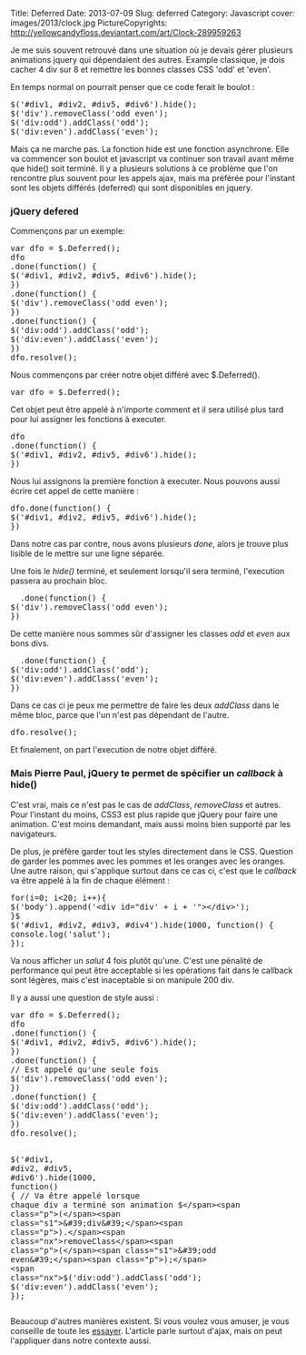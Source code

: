 Title: Deferred 
Date: 2013-07-09
Slug: deferred
Category: Javascript
cover: images/2013/clock.jpg
PictureCopyrights: http://yellowcandyfloss.deviantart.com/art/Clock-289959263

<p>Je me suis souvent retrouvé dans une situation où je devais gérer plusieurs animations jquery qui dépendaient des autres.
Example classique, je dois cacher 4 div sur 8 et remettre les bonnes classes CSS 'odd' et 'even'. </p>
<p>En temps normal on pourrait penser que ce code ferait le boulot :</p>
<div class="highlight"><pre><span class="nx">$</span><span class="p">(</span><span class="s1">&#39;#div1, #div2, #div5, #div6&#39;</span><span class="p">).</span><span class="nx">hide</span><span class="p">();</span>
<span class="nx">$</span><span class="p">(</span><span class="s1">&#39;div&#39;</span><span class="p">).</span><span class="nx">removeClass</span><span class="p">(</span><span class="s1">&#39;odd even&#39;</span><span class="p">);</span>
<span class="nx">$</span><span class="p">(</span><span class="s1">&#39;div:odd&#39;</span><span class="p">).</span><span class="nx">addClass</span><span class="p">(</span><span class="s1">&#39;odd&#39;</span><span class="p">);</span>
<span class="nx">$</span><span class="p">(</span><span class="s1">&#39;div:even&#39;</span><span class="p">).</span><span class="nx">addClass</span><span class="p">(</span><span class="s1">&#39;even&#39;</span><span class="p">);</span>
</pre></div>


<p>Mais ça ne marche pas. La fonction hide est une fonction asynchrone. Elle va commencer son boulot et javascript va continuer son travail avant même que hide() soit terminé. Il y a plusieurs solutions à ce problème que l'on rencontre plus souvent pour les appels ajax, mais ma préférée pour l'instant sont les objets différés (deferred) qui sont disponibles en jquery.</p>
<h3>jQuery defered</h3>
<p>Commençons par un exemple:</p>
<div class="highlight"><pre><span class="kd">var</span> <span class="nx">dfo</span> <span class="o">=</span> <span class="nx">$</span><span class="p">.</span><span class="nx">Deferred</span><span class="p">();</span>
<span class="nx">dfo</span>
<span class="p">.</span><span class="nx">done</span><span class="p">(</span><span class="kd">function</span><span class="p">()</span> <span class="p">{</span>
<span class="nx">$</span><span class="p">(</span><span class="s1">&#39;#div1, #div2, #div5, #div6&#39;</span><span class="p">).</span><span class="nx">hide</span><span class="p">();</span>
<span class="p">})</span>
<span class="p">.</span><span class="nx">done</span><span class="p">(</span><span class="kd">function</span><span class="p">()</span> <span class="p">{</span>
<span class="nx">$</span><span class="p">(</span><span class="s1">&#39;div&#39;</span><span class="p">).</span><span class="nx">removeClass</span><span class="p">(</span><span class="s1">&#39;odd even&#39;</span><span class="p">);</span>
<span class="p">})</span>
<span class="p">.</span><span class="nx">done</span><span class="p">(</span><span class="kd">function</span><span class="p">()</span> <span class="p">{</span>
<span class="nx">$</span><span class="p">(</span><span class="s1">&#39;div:odd&#39;</span><span class="p">).</span><span class="nx">addClass</span><span class="p">(</span><span class="s1">&#39;odd&#39;</span><span class="p">);</span>
<span class="nx">$</span><span class="p">(</span><span class="s1">&#39;div:even&#39;</span><span class="p">).</span><span class="nx">addClass</span><span class="p">(</span><span class="s1">&#39;even&#39;</span><span class="p">);</span>
<span class="p">})</span>
<span class="nx">dfo</span><span class="p">.</span><span class="nx">resolve</span><span class="p">();</span>
</pre></div>


<p>Nous commençons par créer notre objet différé avec $.Deferred().</p>
<div class="highlight"><pre><span class="kd">var</span> <span class="nx">dfo</span> <span class="o">=</span> <span class="nx">$</span><span class="p">.</span><span class="nx">Deferred</span><span class="p">();</span>
</pre></div>


<p>Cet objet peut être appelé à n'importe comment et il sera utilisé plus tard pour lui assigner les fonctions à executer.</p>
<div class="highlight"><pre><span class="nx">dfo</span>
<span class="p">.</span><span class="nx">done</span><span class="p">(</span><span class="kd">function</span><span class="p">()</span> <span class="p">{</span>
<span class="nx">$</span><span class="p">(</span><span class="s1">&#39;#div1, #div2, #div5, #div6&#39;</span><span class="p">).</span><span class="nx">hide</span><span class="p">();</span>
<span class="p">})</span>
</pre></div>


<p>Nous lui assignons la première fonction à executer. Nous pouvons aussi écrire cet appel de cette manière :</p>
<div class="highlight"><pre><span class="nx">dfo</span><span class="p">.</span><span class="nx">done</span><span class="p">(</span><span class="kd">function</span><span class="p">()</span> <span class="p">{</span>
<span class="nx">$</span><span class="p">(</span><span class="s1">&#39;#div1, #div2, #div5, #div6&#39;</span><span class="p">).</span><span class="nx">hide</span><span class="p">();</span>
<span class="p">})</span>
</pre></div>


<p>Dans notre cas par contre, nous avons plusieurs <em>done</em>, alors je trouve plus lisible de le mettre sur une ligne séparée.</p>
<p>Une fois le <em>hide()</em> terminé, et seulement lorsqu'il sera terminé, l'execution passera au prochain bloc.</p>
<div class="highlight"><pre>  <span class="p">.</span><span class="nx">done</span><span class="p">(</span><span class="kd">function</span><span class="p">()</span> <span class="p">{</span>
<span class="nx">$</span><span class="p">(</span><span class="s1">&#39;div&#39;</span><span class="p">).</span><span class="nx">removeClass</span><span class="p">(</span><span class="s1">&#39;odd even&#39;</span><span class="p">);</span>
<span class="p">})</span>
</pre></div>


<p>De cette manière nous sommes sûr d'assigner les classes <em>odd</em> et <em>even</em> aux bons divs.</p>
<div class="highlight"><pre>  <span class="p">.</span><span class="nx">done</span><span class="p">(</span><span class="kd">function</span><span class="p">()</span> <span class="p">{</span>
<span class="nx">$</span><span class="p">(</span><span class="s1">&#39;div:odd&#39;</span><span class="p">).</span><span class="nx">addClass</span><span class="p">(</span><span class="s1">&#39;odd&#39;</span><span class="p">);</span>
<span class="nx">$</span><span class="p">(</span><span class="s1">&#39;div:even&#39;</span><span class="p">).</span><span class="nx">addClass</span><span class="p">(</span><span class="s1">&#39;even&#39;</span><span class="p">);</span>
<span class="p">})</span>
</pre></div>


<p>Dans ce cas ci je peux me permettre de faire les deux <em>addClass</em> dans le même bloc, parce que l'un n'est pas dépendant de l'autre.</p>
<div class="highlight"><pre><span class="nx">dfo</span><span class="p">.</span><span class="nx">resolve</span><span class="p">();</span>
</pre></div>


<p>Et finalement, on part l'execution de notre objet différé.</p>
<h3>Mais Pierre Paul, jQuery te permet de spécifier un <em>callback</em> à hide()</h3>
<p>C'est vrai, mais ce n'est pas le cas de <em>addClass</em>, <em>removeClass</em> et autres. Pour l'instant du moins, CSS3 est plus rapide que jQuery pour faire une animation. C'est moins demandant, mais aussi moins bien supporté par les navigateurs.</p>
<p>De plus, je préfère garder tout les styles directement dans le CSS. Question de garder les pommes avec les pommes et les oranges avec les oranges.
Une autre raison, qui s'applique surtout dans ce cas ci, c'est que le <em>callback</em> va être appelé à la fin de chaque élément :</p>
<div class="highlight"><pre><span class="k">for</span><span class="p">(</span><span class="nx">i</span><span class="o">=</span><span class="mi">0</span><span class="p">;</span> <span class="nx">i</span><span class="o">&lt;</span><span class="mi">20</span><span class="p">;</span> <span class="nx">i</span><span class="o">++</span><span class="p">){</span>
<span class="nx">$</span><span class="p">(</span><span class="s1">&#39;body&#39;</span><span class="p">).</span><span class="nx">append</span><span class="p">(</span><span class="s1">&#39;&lt;div id=&quot;div&#39;</span> <span class="o">+</span> <span class="nx">i</span> <span class="o">+</span> <span class="s1">&#39;&quot;&gt;&lt;/div&gt;&#39;</span><span class="p">);</span>
<span class="p">}</span><span class="nx">$</span>
<span class="nx">$</span><span class="p">(</span><span class="s1">&#39;#div1, #div2, #div3, #div4&#39;</span><span class="p">).</span><span class="nx">hide</span><span class="p">(</span><span class="mi">1000</span><span class="p">,</span> <span class="kd">function</span><span class="p">()</span> <span class="p">{</span>
<span class="nx">console</span><span class="p">.</span><span class="nx">log</span><span class="p">(</span><span class="s1">&#39;salut&#39;</span><span class="p">);</span>
<span class="p">});</span>
</pre></div>


<p>Va nous afficher un <em>salut</em> 4 fois plutôt qu'une. C'est une pénalité de performance qui peut être acceptable si les opérations fait dans le callback sont légères, mais c'est inaceptable si on manipule 200 div.</p>
<p>Il y a aussi une question de style aussi :</p>
<div class="highlight"><pre><span class="kd">var</span> <span class="nx">dfo</span> <span class="o">=</span> <span class="nx">$</span><span class="p">.</span><span class="nx">Deferred</span><span class="p">();</span>
<span class="nx">dfo</span>
<span class="p">.</span><span class="nx">done</span><span class="p">(</span><span class="kd">function</span><span class="p">()</span> <span class="p">{</span>
<span class="nx">$</span><span class="p">(</span><span class="s1">&#39;#div1, #div2, #div5, #div6&#39;</span><span class="p">).</span><span class="nx">hide</span><span class="p">();</span>
<span class="p">})</span>
<span class="p">.</span><span class="nx">done</span><span class="p">(</span><span class="kd">function</span><span class="p">()</span> <span class="p">{</span>
<span class="c1">// Est appelé qu&#39;une seule fois</span>
<span class="nx">$</span><span class="p">(</span><span class="s1">&#39;div&#39;</span><span class="p">).</span><span class="nx">removeClass</span><span class="p">(</span><span class="s1">&#39;odd even&#39;</span><span class="p">);</span>
<span class="p">})</span>
<span class="p">.</span><span class="nx">done</span><span class="p">(</span><span class="kd">function</span><span class="p">()</span> <span class="p">{</span>
<span class="nx">$</span><span class="p">(</span><span class="s1">&#39;div:odd&#39;</span><span class="p">).</span><span class="nx">addClass</span><span class="p">(</span><span class="s1">&#39;odd&#39;</span><span class="p">);</span>
<span class="nx">$</span><span class="p">(</span><span class="s1">&#39;div:even&#39;</span><span class="p">).</span><span class="nx">addClass</span><span class="p">(</span><span class="s1">&#39;even&#39;</span><span class="p">);</span>
<span class="p">})</span>
<span class="nx">dfo</span><span class="p">.</span><span class="nx">resolve</span><span class="p">();</span>

<span class="nx">$</span><span class="p">(</span><span class="s1">&#39;#div1, #div2, #div5, #div6&#39;</span><span class="p">).</span><span class="nx">hide</span><span class="p">(</span><span class="mi">1000</span><span class="p">,</span> <span class="kd">function</span><span class="p">()</span> <span class="p">{</span>
<span class="c1">// Va être appelé lorsque chaque div a terminé son animation</span>
<span class="nx">$</span><span class="p">(</span><span class="s1">&#39;div&#39;</span><span class="p">).</span><span class="nx">removeClass</span><span class="p">(</span><span class="s1">&#39;odd even&#39;</span><span class="p">);</span>
<span class="nx">$</span><span class="p">(</span><span class="s1">&#39;div:odd&#39;</span><span class="p">).</span><span class="nx">addClass</span><span class="p">(</span><span class="s1">&#39;odd&#39;</span><span class="p">);</span>
<span class="nx">$</span><span class="p">(</span><span class="s1">&#39;div:even&#39;</span><span class="p">).</span><span class="nx">addClass</span><span class="p">(</span><span class="s1">&#39;even&#39;</span><span class="p">);</span>
<span class="p">});</span>
</pre></div>


<p>Beaucoup d'autres manières existent. Si vous voulez vous amuser, je vous conseille de toute les <a href="http://tech.pro/blog/1402/five-patterns-to-help-you-tame-asynchronous-javascript">essayer</a>. L'article parle surtout d'ajax, mais on peut l'appliquer dans notre contexte aussi.</p>
